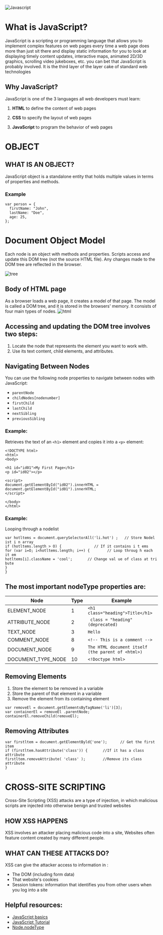 
![Javascript](https://i.ibb.co/BsCTKJc/68747470733a2f2f75706c6f61642e.png)

# What is JavaScript?

JavaScript is a scripting or programming language that allows you to implement complex features on web pages  every time a web page does more than just sit there and display static information for you to look at  displaying timely content updates, interactive maps, animated 2D/3D graphics, scrolling video jukeboxes, etc. you can bet that JavaScript is probably involved. It is the third layer of the layer cake of standard web technologies

## Why JavaScript?
JavaScript is one of the 3 languages all web developers must learn:

   1. **HTML** to define the content of web pages

   2. **CSS** to specify the layout of web pages

   3. **JavaScript** to program the behavior of web pages

# OBJECT
## WHAT IS AN OBJECT? 
JavaScript object is a standalone entity that holds multiple values in terms of properties and methods.
### Example
```
var person = {
  firstName: "John",
  lastName: "Doe",
  age: 25,
};
```
#  Document Object Model
Each node is an object with methods and properties.
Scripts access and update this DOM tree (not the source HTML file).
Any changes made to the DOM tree are reflected in the browser. 

![tree](https://i.ibb.co/CKgxXH1/rsz-1200px-dom-modelsvg.png)

## Body of HTML page 
As a browser loads a web page, it creates a model of that page. The model is called a DOM tree, and it is stored in the browsers' memory. It consists of four main types of nodes.
![html](https://i.ibb.co/9y58Jsp/Untitled-1.png)


## Accessing and updating the DOM tree involves two steps:
1. Locate the node that represents the element you want to work with.
2. Use its text content, child elements, and attributes. 

## Navigating Between Nodes
You can use the following node properties to navigate between nodes with JavaScript:
* `parentNode`
* `childNodes[nodenumber]`
* `firstChild`
* `lastChild`
* `nextSibling`
* `previousSibling`

### Example:
Retrieves the text of an `<h1>` element and copies it into a `<p>` element:
```
<!DOCTYPE html>
<html>
<body>

<h1 id="id01">My First Page</h1>
<p id="id02"></p>

<script>
document.getElementById("id02").innerHTML = document.getElementById("id01").innerHTML;
</script>

</body>
</html>
```

### Example: 
Looping through a nodelist 
```
var hotltems = document.querySelectorAll('li.hot') ;   // Store Nodel ist i n array 
if (hotltems.length > O) {               // If it contains i t ems 
for (var i=O; i<hotltems.length; i++) {        // Loop throug h each it em 
hotltems[i].className = 'cool';       // Change val ue of class at tri bute 
}
}
```
## The most important nodeType properties are:

|Node|Type|Example|
|---|---|---|
|ELEMENT_NODE|1|`<h1 class="heading">Title</h1>`|
|ATTRIBUTE_NODE|2|` class = "heading" (deprecated)`|
|TEXT_NODE|3|`Hello`|
|COMMENT_NODE|8|`<!-- This is a comment -->`|
|DOCUMENT_NODE|9|`The HTML document itself (the parent of <html>)`|
|DOCUMENT_TYPE_NODE|10|`<!Doctype html>`|

## Removing Elements 
1. Store the element to be removed in a variable
2. Store the parent of that element in a variable
3. Remove the element from its containing element

```
var removeEl = document.getElementsByTagName('li')[3]; 
var containerEl = removeEl .parentNode;
containerEl.removeChild(removeEl);
```
## Removing Attributes 
```
var firstltem = document.getElementByld{'one');      // Get the first item
if (firstltem.hasAttribute('class')) {       //If it has a class attribute
firstltem.removeAttribute( 'class' );        //Remove its class attribute
}
```

# CROSS-SITE SCRIPTING
Cross-Site Scripting (XSS) attacks are a type of injection, in which malicious scripts are injected into otherwise benign and trusted websites

## HOW XSS HAPPENS 
XSS involves an attacker placing malicious code into a site, Websites often feature content created by many different people.

## WHAT CAN THESE ATTACKS DO?
XSS can give the attacker access to information in :
* The DOM (including form data)
* That website's cookies
* Session tokens: information that identifies you from other users when you log into a site


## Helpful resources:
- [JavaScript basics](https://developer.mozilla.org/en-US/docs/Learn/Getting_started_with_the_web/JavaScript_basics)
- [JavaScript Tutorial](https://www.w3schools.com/js/DEFAULT.asp)
- [Node.nodeType](https://developer.mozilla.org/en-US/docs/Web/API/Node/nodeType)
